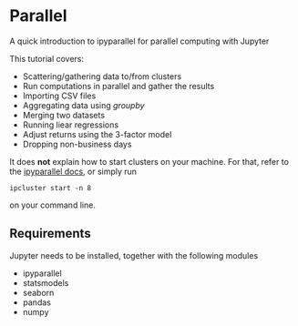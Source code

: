# Parallel
A quick introduction to ipyparallel for parallel computing with Jupyter

This tutorial covers:
  - Scattering/gathering data to/from clusters
  - Run computations in parallel and gather the results
  - Importing CSV files
  - Aggregating data using *groupby*
  - Merging two datasets
  - Running liear regressions
  - Adjust returns using the 3-factor model
  - Dropping non-business days

It does **not** explain how to start clusters on your machine. For that, refer to the [ipyparallel docs](http://ipyparallel.readthedocs.io/en/latest/process.html), or simply run

```
ipcluster start -n 8
```

on your command line.

## Requirements

Jupyter needs to be installed, together with the following modules

  - ipyparallel
  - statsmodels
  - seaborn
  - pandas
  - numpy
